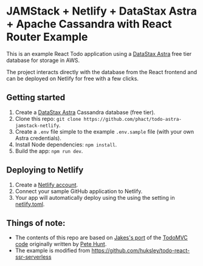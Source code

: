 # JAMStack + Netlify + DataStax Astra + Apache Cassandra with React Router Example

This is an example React Todo application
using a [DataStax Astra](https://astra.datastax.com/register) free tier database for storage in AWS. 

The project interacts directly with the database from the React frontend and can be deployed on Netlify for free with a few clicks.

## Getting started
1. Create a [DataStax Astra](https://astra.datastax.com/register) Cassandra database (free tier).
2. Clone this repo: `git clone https://github.com/phact/todo-astra-jamstack-netlify`.
3. Create a `.env` file simple to the example `.env.sample` file (with your own Astra credentials).
4. Install Node dependencies: `npm install`.
5. Build the app: `npm run dev`.

## Deploying to Netlify
1. Create a [Netlify account](https://app.netlify.com/signup).
2. Connect your sample GitHub application to Netlify.
3. Your app will automatically deploy using the using the setting in [netlify.toml](netlify.toml).

## Things of note:
 - The contents of this repo are based on [Jakes's port](https://github.com/tjake/todo-astra-react-serverless/) of the [TodoMVC code](https://github.com/tastejs/todomvc/tree/master/examples/react) originally written by [Pete Hunt](https://github.com/petehunt).
 - The example is modified from https://github.com/huksley/todo-react-ssr-serverless
 

